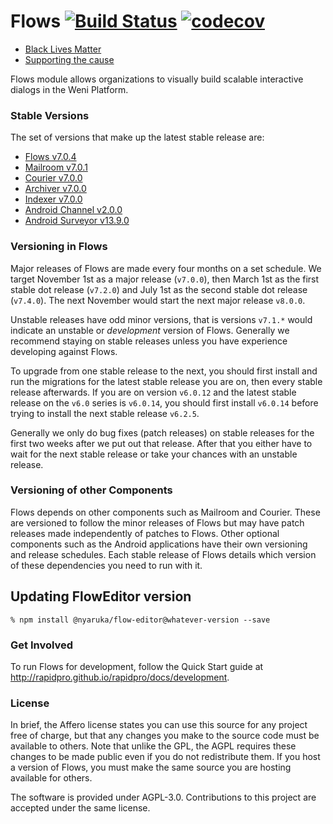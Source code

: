 # Flows [![Build Status](https://github.com/Ilhasoft/rapidpro/workflows/CI/badge.svg)](https://github.com/Ilhasoft/rapidpro/actions?query=workflow%3ACI) [![codecov](https://codecov.io/gh/weni-ai/flows/branch/main/graph/badge.svg)](https://codecov.io/gh/weni-ai/flows)

- [Black Lives Matter](https://blacklivesmatter.com/)
- [Supporting the cause](https://act.unicefusa.org/blm)

Flows module allows organizations to visually build scalable interactive dialogs in the Weni Platform.


### Stable Versions

The set of versions that make up the latest stable release are:

 * [Flows v7.0.4](https://github.com/weni-ai/flows)
 * [Mailroom v7.0.1](https://github.com/weni-ai/mailroom)
 * [Courier v7.0.0](https://github.com/weni-ai/courier)
 * [Archiver v7.0.0](https://github.com/weni-ai/rp-archiver)
 * [Indexer v7.0.0](https://github.com/weni-ai/rp-indexer)
 * [Android Channel v2.0.0](https://github.com/ilhasoft/android-channel/releases/tag/v2.0.0)
 * [Android Surveyor v13.9.0](https://github.com/ilhasoft/surveyor/releases/tag/v13.9.0)

### Versioning in Flows

Major releases of Flows are made every four months on a set schedule. We target November 1st
as a major release (`v7.0.0`), then March 1st as the first stable dot release (`v7.2.0`) and July 1st
as the second stable dot release (`v7.4.0`). The next November would start the next major release `v8.0.0`.

Unstable releases have odd minor versions, that is versions `v7.1.*` would indicate an unstable or *development*
version of Flows. Generally we recommend staying on stable releases unless you
have experience developing against Flows.

To upgrade from one stable release to the next, you should first install and run the migrations
for the latest stable release you are on, then every stable release afterwards. If you are
on version `v6.0.12` and the latest stable release on the `v6.0` series is `v6.0.14`, you should
first install `v6.0.14` before trying to install the next stable release `v6.2.5`.

Generally we only do bug fixes (patch releases) on stable releases for the first two weeks after we put
out that release. After that you either have to wait for the next stable release or take your
chances with an unstable release.

### Versioning of other Components

Flows depends on other components such as Mailroom and Courier. These are versioned to follow the minor releases of 
Flows but may have patch releases made independently of patches to Flows. Other optional components such as the 
Android applications have their own versioning and release schedules. Each stable release of Flows details which 
version of these dependencies you need to run with it.

## Updating FlowEditor version

```
% npm install @nyaruka/flow-editor@whatever-version --save
```

### Get Involved

To run Flows for development, follow the Quick Start guide at http://rapidpro.github.io/rapidpro/docs/development.

### License

In brief, the Affero license states you can use this source for any project free of charge, but that any changes 
you make to the source code must be available to others. Note that unlike the GPL, the AGPL requires these changes to be 
made public even if you do not redistribute them. If you host a version of Flows, you must make the same source you 
are hosting available for others.

The software is provided under AGPL-3.0. Contributions to this project are accepted under the same license.
